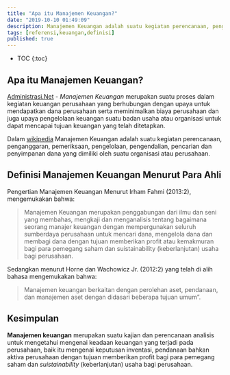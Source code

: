 ```yaml
---
title: "Apa itu Manajemen Keuangan?"
date: "2019-10-10 01:49:09"
description: Manajemen Keuangan adalah suatu kegiatan perencanaan, penganggaran, pemeriksaan, pengelolaan, pengendalian, pencarian dan penyimpanan dana yang dimiliki oleh suatu organisasi atau perusahaan.
tags: [referensi,keuangan,definisi]
published: true
---
```

* TOC
{:toc}

## Apa itu Manajemen Keuangan?
[Administrasi.Net](/ "Administrasi.Net") - *Manajemen Keuangan* merupakan suatu proses dalam kegiatan keuangan perusahaan yang berhubungan dengan upaya untuk mendapatkan dana perusahaan serta meminimalkan biaya perusahaan dan juga upaya pengelolaan keuangan suatu badan usaha atau organisasi untuk dapat mencapai tujuan keuangan yang telah ditetapkan.

Dalam [wikipedia](https://id.wikipedia.org/wiki/Manajemen_keuangan "Manajemen Keuangan") Manajemen Keuangan adalah suatu kegiatan perencanaan, penganggaran, pemeriksaan, pengelolaan, pengendalian, pencarian dan penyimpanan dana yang dimiliki oleh suatu organisasi atau perusahaan.

## Definisi Manajemen Keuangan Menurut Para Ahli
Pengertian Manajemen Keuangan Menurut Irham Fahmi (2013:2), mengemukakan bahwa:
> Manajemen Keuangan merupakan penggabungan dari ilmu dan seni yang membahas, mengkaji dan menganalisis tentang bagaimana seorang manajer keuangan dengan mempergunakan seluruh sumberdaya perusahaan untuk mencari dana, mengelola dana dan membagi dana dengan tujuan memberikan profit atau kemakmuran bagi para pemegang saham dan suistainability (keberlanjutan) usaha bagi perusahaan.

Sedangkan menurut Horne dan Wachowicz Jr. (2012:2) yang telah di alih bahasa mengemukakan bahwa: 
> Manajemen keuangan berkaitan dengan perolehan aset, pendanaan, dan manajemen aset dengan didasari beberapa tujuan umum”.

## Kesimpulan
**Manajemen keuangan** merupakan suatu kajian dan perencanaan analisis untuk mengetahui mengenai keadaan keuangan yang terjadi pada perusahaan, baik itu mengenai keputusan inventasi, pendanaan bahkan aktiva perusahaan dengan tujuan memberikan profit bagi para pemegang saham dan *suistainability* (keberlanjutan) usaha bagi perusahaan.
